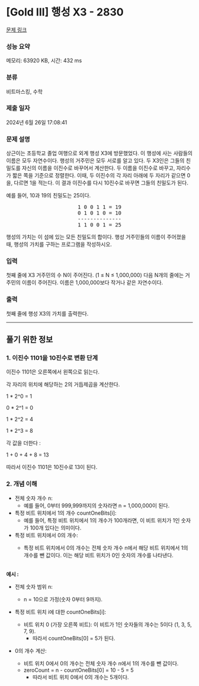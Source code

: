 # [Gold III] 행성 X3 - 2830 

[문제 링크](https://www.acmicpc.net/problem/2830) 

### 성능 요약

메모리: 63920 KB, 시간: 432 ms

### 분류

비트마스킹, 수학

### 제출 일자

2024년 6월 26일 17:08:41

### 문제 설명

<p>상근이는 초등학교 졸업 여행으로 외계 행성 X3에 방문했었다. 이 행성에 사는 사람들의 이름은 모두 자연수이다. 행성의 거주민은 모두 서로를 알고 있다. 두 X3인은 그들의 친밀도를 자신의 이름을 이진수로 바꾸어서 계산한다. 두 이름을 이진수로 바꾸고, 자리수가 짧은 쪽을 기준으로 정렬한다. 이때, 두 이진수의 각 자리 아래에 두 자리가 같으면 0을, 다르면 1을 적는다. 이 결과 이진수를 다시 10진수로 바꾸면 그들의 친밀도가 된다.</p>

<p>예를 들어, 10과 19의 친밀도는 25이다.</p>

<pre style="text-align: center;">1 0 0 1 1 = 19
0 1 0 1 0 = 10
--------------
1 1 0 0 1 = 25
</pre>

<p>행성의 가치는 이 섬에 있는 모든 친밀도의 합이다. 행성 거주민들의 이름이 주어졌을 때, 행성의 가치를 구하는 프로그램을 작성하시오.</p>

### 입력 

 <p>첫째 줄에 X3 거주민의 수 N이 주어진다. (1 ≤ N ≤ 1,000,000) 다음 N개의 줄에는 거주민의 이름이 주어진다. 이름은 1,000,000보다 작거나 같은 자연수이다.</p>

### 출력 

 <p>첫째 줄에 행성 X3의 가치를 출력한다.</p>

***
## 풀기 위한 정보
### 1. 이진수 1101을 10진수로 변환 단계

<p>이진수 1101은 오른쪽에서 왼쪽으로 읽는다.</p>
<p>각 자리의 위치에 해당하는 2의 거듭제곱을 계산한다.</p>
<p>1 * 2^0 = 1</p>
<p>0 * 2^1 = 0</p>
<p>1 * 2^2 = 4</p>
<p>1 * 2^3 = 8</p>
<p>각 값을 더한다 : </p>
1 + 0 + 4 + 8 = 13</p>
<p>따라서 이진수 1101은 10진수로 13이 된다.</p>

### 2. 개념 이해

- 전체 숫자 개수 n:
    - 예를 들어, 0부터 999,999까지의 숫자라면 n = 1,000,000이 된다.
- 특정 비트 위치에서 1의 개수 countOneBits[i]:
    - 예를 들어, 특정 비트 위치에서 1의 개수가 100개라면, 이 비트 위치가 1인 숫자가 100개 있다는 의미이다.
- 특정 비트 위치에서 0의 개수:</p>
    - 특정 비트 위치에서 0의 개수는 전체 숫자 개수 n에서 해당 비트 위치에서 1의 개수를 뺀 값이다. 이는 해당 비트 위치가 0인 숫자의 개수를 나타낸다.
<p><br/><b>예시 :</b></p>

- 전체 숫자 범위 n:
   - n = 10으로 가정(숫자 0부터 9까지).
- 특정 비트 위치 i에 대한 countOneBits[i]:
   - 비트 위치 0 (가장 오른쪽 비트): 이 비트가 1인 숫자들의 개수는 5이다 (1, 3, 5, 7, 9).
      - 따라서 countOneBits[0] = 5가 된다.

- 0의 개수 계산:
    - 비트 위치 0에서 0의 개수는 전체 숫자 개수 n에서 1의 개수를 뺀 값이다.
    - zeroCount = n - countOneBits[0] = 10 - 5 = 5
       - 따라서 비트 위치 0에서 0의 개수는 5개이다.
